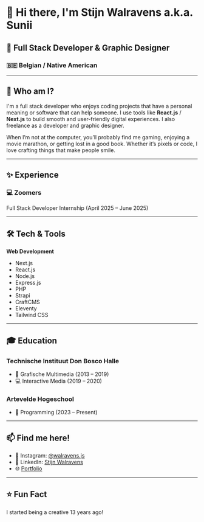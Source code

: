 # 👋 Hi there, I'm Stijn Walravens a.k.a. Sunii

## 🎨 Full Stack Developer & Graphic Designer
### 🇧🇪 Belgian / Native American

---

## 💼 Who am I?
I'm a full stack developer who enjoys coding projects that have a personal meaning or software that can help someone. I use tools like **React.js** / **Next.js** to build smooth and user-friendly digital experiences. I also freelance as a developer and graphic designer.

When I’m not at the computer, you’ll probably find me gaming, enjoying a movie marathon, or getting lost in a good book. Whether it’s pixels or code, I love crafting things that make people smile.

---

## ✨ Experience
### 💻 Zoomers
Full Stack Developer Internship (April 2025 – June 2025)

---

## 🛠️ Tech & Tools
**Web Development**  

- Next.js  
- React.js  
- Node.js  
- Express.js  
- PHP  
- Strapi  
- CraftCMS  
- Eleventy  
- Tailwind CSS  

---

## 🎓 Education
### Technische Instituut Don Bosco Halle
- 📘 Grafische Multimedia (2013 – 2019)  
- 💻 Interactive Media (2019 – 2020)

### Artevelde Hogeschool
- 🧠 Programming (2023 – Present)

---

## 📫 Find me here!
- 📸 Instagram: [@walravens.js](https://www.instagram.com/walravens.js)  
- 💼 LinkedIn: [Stijn Walravens](https://www.linkedin.com)  
- 🌐 [Portfolio]([https://www.linkedin.com](https://portfolio-swart-one-35.vercel.app/))

---

## ⭐️ Fun Fact
I started being a creative 13 years ago!
